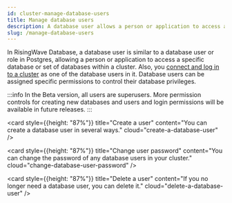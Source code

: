 ```yaml
---
id: cluster-manage-database-users
title: Manage database users
description: A database user allows a person or application to access a specific database or set of databases within a cluster.
slug: /manage-database-users
---
```


In RisingWave Database, a database user is similar to a database user or role in Postgres, allowing a person or application to access a specific database or set of databases within a cluster. Also, you [connect and log in to a cluster](cluster-connect-to-a-cluster.md) as one of the database users in it. Database users can be assigned specific permissions to control their database privileges.

:::info
In the Beta version, all users are superusers. More permission controls for creating new databases and users and login permissions will be available in future releases.
:::


<grid
 container
 direction="row"
 spacing="15"
 justifyContent="space-between"
 justifyItems="stretch"
 alignItems="stretch">

<grid item xs={12} sm={6} md={4}>

<card
style={{height: "87%"}}
title="Create a user"
content="You can create a database user in several ways."
cloud="create-a-database-user"
/>

</grid>

<grid item xs={12} sm={6} md={4}>

<card
style={{height: "87%"}}
title="Change user password"
content="You can change the password of any database users in your cluster."
cloud="change-database-user-password"
/>
  
</grid>

<grid item xs={12} sm={6} md={4}>

<card
style={{height: "87%"}}
title="Delete a user"
content="If you no longer need a database user, you can delete it."
cloud="delete-a-database-user"
/>
  
</grid>

</grid>

